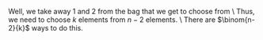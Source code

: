 Well, we take away 1 and 2 from the bag that we get to choose from \\
Thus, we need to choose $k$ elements from $n-2$ elements. \\
There are $\binom{n-2}{k}$ ways to do this.
